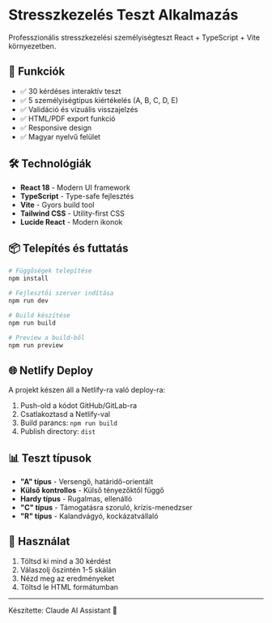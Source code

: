 # Stresszkezelés Teszt Alkalmazás

Professzionális stresszkezelési személyiségteszt React + TypeScript + Vite környezetben.

## 🚀 Funkciók

- ✅ 30 kérdéses interaktív teszt
- ✅ 5 személyiségtípus kiértékelés (A, B, C, D, E)
- ✅ Validáció és vizuális visszajelzés
- ✅ HTML/PDF export funkció
- ✅ Responsive design
- ✅ Magyar nyelvű felület

## 🛠️ Technológiák

- **React 18** - Modern UI framework
- **TypeScript** - Type-safe fejlesztés
- **Vite** - Gyors build tool
- **Tailwind CSS** - Utility-first CSS
- **Lucide React** - Modern ikonok

## 📦 Telepítés és futtatás

```bash
# Függőségek telepítése
npm install

# Fejlesztői szerver indítása
npm run dev

# Build készítése
npm run build

# Preview a build-ből
npm run preview
```

## 🌐 Netlify Deploy

A projekt készen áll a Netlify-ra való deploy-ra:

1. Push-old a kódot GitHub/GitLab-ra
2. Csatlakoztasd a Netlify-val
3. Build parancs: `npm run build`
4. Publish directory: `dist`

## 📊 Teszt típusok

- **"A" típus** - Versengő, határidő-orientált
- **Külső kontrollos** - Külső tényezőktől függő
- **Hardy típus** - Rugalmas, ellenálló
- **"C" típus** - Támogatásra szoruló, krízis-menedzser
- **"R" típus** - Kalandvágyó, kockázatvállaló

## 🎯 Használat

1. Töltsd ki mind a 30 kérdést
2. Válaszolj őszintén 1-5 skálán
3. Nézd meg az eredményeket
4. Töltsd le HTML formátumban

---

Készítette: Claude AI Assistant 🤖